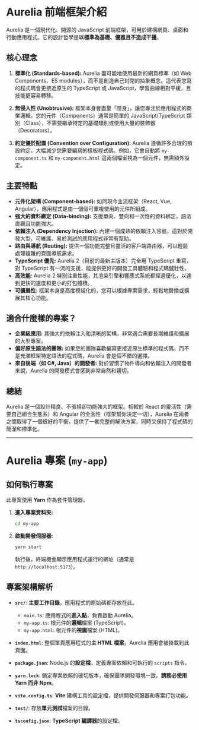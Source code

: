 # Aurelia 前端框架介紹

Aurelia 是一個現代化、開源的 JavaScript 前端框架，可用於建構網頁、桌面和行動應用程式。它的設計哲學是**以標準為基礎、優雅且不造成干擾**。

## 核心理念

1.  **標準化 (Standards-based):**
    Aurelia 盡可能地使用最新的網頁標準（如 Web Components、ES modules），而不是創造自己封閉的抽象概念。這代表您寫的程式碼會更接近原生的 TypeScript 或 JavaScript，學習曲線相對平緩，且技能更容易轉移。

2.  **無侵入性 (Unobtrusive):**
    框架本身會盡量「隱身」，讓您專注於應用程式的商業邏輯。您的元件（Components）通常是簡單的 JavaScript/TypeScript 類別（Class），不需要繼承特定的基礎類別或使用大量的裝飾器（Decorators）。

3.  **約定優於配置 (Convention over Configuration):**
    Aurelia 遵循許多合理的預設約定，大幅減少您需要編寫的樣板程式碼。例如，它會自動將 `my-component.ts` 和 `my-component.html` 這兩個檔案視為一個元件，無需額外設定。

## 主要特點

*   **元件化架構 (Component-based):** 如同現今主流框架（React, Vue, Angular），應用程式是由一個個可重複使用的元件所組成。
*   **強大的資料綁定 (Data-binding):** 支援單向、雙向和一次性的資料綁定，語法直觀且功能強大。
*   **依賴注入 (Dependency Injection):** 內建一個成熟的依賴注入容器，這對於開發大型、可維護、易於測試的應用程式非常有幫助。
*   **路由與導航 (Routing):** 提供一個功能完整且靈活的客戶端路由器，可以輕鬆處理複雜的頁面導航需求。
*   **TypeScript 優先:** Aurelia 2（目前的最新主版本）完全用 TypeScript 重寫，對 TypeScript 有一流的支援，能提供更好的開發工具體驗和程式碼健壯性。
*   **高效能:** Aurelia 2 特別注重性能，其渲染引擎和響應式系統都經過優化，以達到更快的速度和更小的打包體積。
*   **可擴展性:** 框架本身是高度模組化的，您可以根據專案需求，輕鬆地替換或擴展其核心功能。

## 適合什麼樣的專案？

*   **企業級應用:** 其強大的依賴注入和清晰的架構，非常適合需要長期維護和擴展的大型專案。
*   **偏好原生語法的團隊:** 如果您的團隊喜歡編寫更接近原生標準的程式碼，而不是充滿框架特定語法的程式碼，Aurelia 會是個不錯的選擇。
*   **來自後端（如 C#, Java）的開發者:** 對於習慣了物件導向和依賴注入的開發者來說，Aurelia 的開發模式會感到非常自然和親切。

## 總結

Aurelia 是一個設計精良、不張揚卻功能強大的框架。相較於 React 的靈活性（需要自己組合生態系）和 Angular 的全面性（框架幫你決定一切），Aurelia 在兩者之間取得了一個很好的平衡，提供了一套完整的解決方案，同時又保持了程式碼的簡潔和標準化。

---

# Aurelia 專案 (`my-app`)

## 如何執行專案

此專案使用 **Yarn** 作為套件管理器。

1.  **進入專案資料夾:**
    ```bash
    cd my-app
    ```

2.  **啟動開發伺服器:**
    ```bash
    yarn start
    ```
    執行後，終端機會顯示應用程式運行的網址（通常是 `http://localhost:5173`）。

## 專案架構解析

*   **`src/`**: **主要工作目錄**，應用程式的原始碼都存放在此。
    *   `main.ts`: 應用程式的**進入點**，負責啟動 Aurelia。
    *   `my-app.ts`: 根元件的**邏輯**檔案 (TypeScript)。
    *   `my-app.html`: 根元件的**視圖**檔案 (HTML)。

*   **`index.html`**: 整個單頁應用程式的**主 HTML 檔案**，Aurelia 應用會被掛載到此頁面。

*   **`package.json`**: Node.js 的**設定檔**，定義專案依賴和可執行的 `scripts` 指令。

*   **`yarn.lock`**: 鎖定專案依賴的確切版本，確保團隊開發環境一致。**請務必使用 Yarn 而非 Npm**。

*   **`vite.config.ts`**: **Vite** 建構工具的設定檔，提供開發伺服器和專案打包功能。

*   **`test/`**: 存放**單元測試**檔案的目錄。

*   **`tsconfig.json`**: **TypeScript 編譯器**的設定檔。